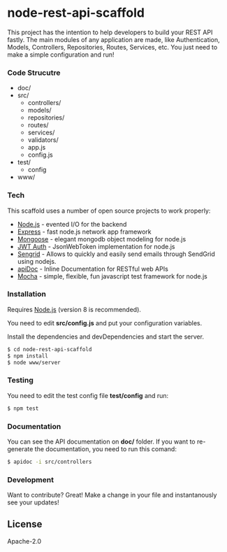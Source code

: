 # node-rest-api-scaffold

This project has the intention to help developers to build your REST API fastly. The main modules of any application are made, like Authentication, Models, Controllers, Repositories, Routes, Services, etc. You just need to make a simple configuration and run!

### Code Strucutre

- doc/
- src/
    - controllers/
    - models/
    - repositories/
    - routes/
    - services/
    - validators/
    - app.js
    - config.js
- test/
    - config
- www/

### Tech

This scaffold uses a number of open source projects to work properly:

* [Node.js](https://nodejs.org/) - evented I/O for the backend
* [Express](http://expressjs.com/) - fast node.js network app framework
* [Mongoose](http://mongoosejs.com/) - elegant mongodb object modeling for node.js
* [JWT Auth](http://mongoosejs.com/) - JsonWebToken implementation for node.js
* [Sengrid](https://sendgrid.com) - Allows to quickly and easily send emails through SendGrid using nodejs.
* [apiDoc](http://apidocjs.com/) - Inline Documentation for RESTful web APIs
* [Mocha](https://mochajs.org/) - simple, flexible, fun javascript test framework for node.js

### Installation

Requires [Node.js](https://nodejs.org/) (version 8 is recommended).

You need to edit **src/config.js** and put your configuration variables.

Install the dependencies and devDependencies and start the server.

```sh
$ cd node-rest-api-scaffold
$ npm install
$ node www/server
```

### Testing

You need to edit the test config file **test/config** and run:

```sh
$ npm test
```

### Documentation

You can see the API documentation on **doc/** folder. If you want to re-generate the documentation, you need to run this comand:

```sh
$ apidoc -i src/controllers
```

### Development

Want to contribute? Great!
Make a change in your file and instantanously see your updates!

License
----

Apache-2.0